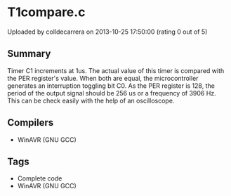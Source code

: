 # T1compare.c

Uploaded by colldecarrera on 2013-10-25 17:50:00 (rating 0 out of 5)

## Summary

Timer C1 increments at 1us. The actual value of this timer is compared with the PER register's value. When both are equal, the microcontroller generates an interruption toggling bit C0. As the PER register is 128, the period of the output signal should be 256 us or a frequency of 3906 Hz. This can be check easily with the help of an oscilloscope.

## Compilers

- WinAVR (GNU GCC)

## Tags

- Complete code
- WinAVR (GNU GCC)
